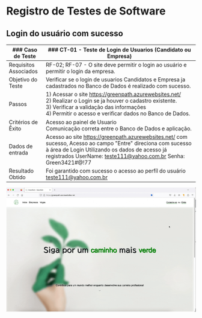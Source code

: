 # Registro de Testes de Software

## Login do usuário com sucesso 


| ### Caso de Teste      | ### CT-01 -  Teste de Login de Usuarios (Candidato ou Empresa)                                                                                |
|--------------------------------------------|--------------------------------------------------------------------------------------------------------------------------------------------------------------------------------------------------|
| Requisitos Associados  |  RF-02; RF-07 -  O site deve permitir o login ao usuário e permitir o login da empresa.                                    |
| Objetivo do Teste      | Verificar se o login de usuarios Candidatos e Empresa ja cadastrados no Banco de Dados é realizado com sucesso.            |
| Passos                 | 1) Acessar o site https://greenpath.azurewebsites.net/ <br>2) Realizar o Login se ja houver o cadastro existente.  <br>3) Verificar a validação das informações <br>4) Permitir o acesso e verificar dados no Banco de Dados.   |
| Critérios de Êxito     | Acesso ao painel de Usuario <br> Comunicação correta entre o Banco de Dados e aplicação.  |
| Dados de entrada   | Acesso ao site https://greenpath.azurewebsites.net/ com sucesso, Acesso ao campo "Entre" direciona com sucesso à área de Login <br2> Utilizando os dados de acesso já registrados UserName: teste111@yahoo.com.br <br3> Senha: Green3421#@!77                                 | 
| Resultado Obtido   |   Foi garantido com sucesso o acesso ao perfíl do usuário teste111@yahoo.com.br         |         


![Teste 1 Sucesso](https://github.com/ICEI-PUC-Minas-PMV-ADS/pmv-ads-2023-1-e2-proj-int-t4-g1-greenpath/blob/d357336066a60178ebd055b5918b1380acf9e4e6/docs/img/Teste01_login.gif)


